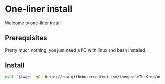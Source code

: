 # One-liner install

Welcome to one-liner install

## Prerequisites

Pretty much nothing, you just need a PC with linux and bash installed

## Install

```Bash
eval "$(wget -qO- https://raw.githubusercontent.com/theophileTheKing/one_liner/refs/heads/main/install.sh)"
```
